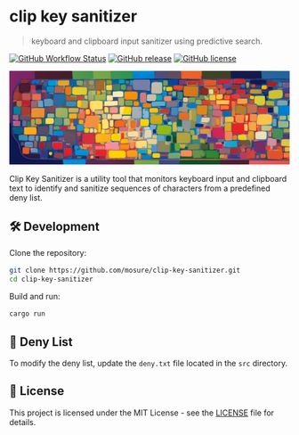 # clip key sanitizer
> keyboard and clipboard input sanitizer using predictive search.

[![GitHub Workflow Status](https://img.shields.io/github/workflow/status/mosure/clip-key-sanitizer/Rust)](https://github.com/mosure/clip-key-sanitizer/actions)
[![GitHub release](https://img.shields.io/github/release/mosure/clip-key-sanitizer.svg)](https://GitHub.com/mosure/clip-key-sanitizer/releases/)
[![GitHub license](https://img.shields.io/github/license/mosure/clip-key-sanitizer.svg)](https://github.com/mosure/clip-key-sanitizer/blob/main/LICENSE)

![Clip Key Sanitizer Banner](./docs/banner.png)

Clip Key Sanitizer is a utility tool that monitors keyboard input and clipboard text to identify and sanitize sequences of characters from a predefined deny list.


## 🛠️ Development

Clone the repository:

```bash
git clone https://github.com/mosure/clip-key-sanitizer.git
cd clip-key-sanitizer
```

Build and run:

```bash
cargo run
```

## 📜 Deny List

To modify the deny list, update the `deny.txt` file located in the `src` directory.


## 📜 License

This project is licensed under the MIT License - see the [LICENSE](LICENSE) file for details.
